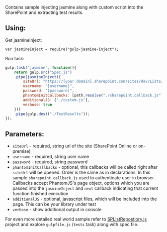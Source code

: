 Contains sample injecting jasmine along with custom script into the SharePoint and extracting test results. 

Using: 
----
Get jasmineInject:   

`var jasmineInject = require("gulp-jasmine-inject");`  

Run task:

```javascript
gulp.task("jasmine", function(){
	return gulp.src("Spec.js")
	.pipe(jasmineInject({
		siteUrl: "https://[your domain].sharepoint.com/sites/dev/Lists/AppPackages/Forms/AllItems.aspx",
		username: "[username]",
		password: "[password]",
		phantomInitCallbacks: [path.resolve("./sharepoint.callback.js"), path.resolve("./another.callback.js")],
		additionalJS: ["./custom.js"],
		verbose: true
	}))
	.pipe(gulp.dest("./TestResults"));
});  
```  

Parameters: 
---
- `siteUrl` - required, string url of the site (SharePoint Online or on-premise)
- `username` - required, string user name
- `password` - required, string password
- `phantomInitCallbacks` - optional, this callbacks will be called right after `siteUrl` will be opened. Order is the same as in declarations. In this sample `sharepoint.callback.js` used to authenticate user in browser. Callbacks accept PhantomJS's page object, options which you are passed into the `jasmineInject` and `next` callback indicating that current function finished execution
- `additionalJS` - optional, javascript files, which will be included into the page. This can be your library under test
- `verbose` - show additional output in console  

For even more detailed real world sample refer to [SPListRepostiory.js](https://github.com/s-KaiNet/SPListRepository.js) project and explore `gulpfile.js` (`tests` task) along with spec file.